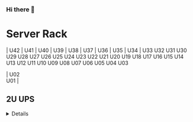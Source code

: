 ### Hi there 👋

<!--
**cTurtle98/cTurtle98** is a ✨ _special_ ✨ repository because its `README.md` (this file) appears on your GitHub profile.

Here are some ideas to get you started:

- 🔭 I’m currently working on ...
- 🌱 I’m currently learning ...
- 👯 I’m looking to collaborate on ...
- 🤔 I’m looking for help with ...
- 💬 Ask me about ...
- 📫 How to reach me: ...
- 😄 Pronouns: ...
- ⚡ Fun fact: ...
-->


# Server Rack

| U42
| U41
| U40
| U39
| U38
| U37
| U36
| U35
| U34
| U33
U32
U31
U30
U29
U28
U27
U26
U25
U24
U23
U22
U21
U20
U19
U18
U17
U16
U15
U14
U13
U12
U11
U10
U09
U08
U07
U06
U05
U04
U03

| U02 <br> U01 | <h2> 2U UPS </h2> <details> APC DLA1500RM2U  </details>

